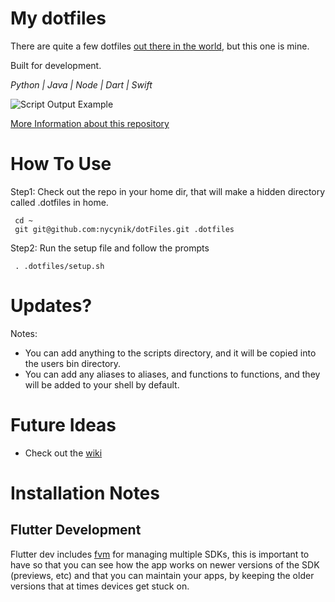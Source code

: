 # My dotfiles

There are quite a few dotfiles [out there in the world](https://dotfiles.github.io/), but this one is mine.

Built for development.

*Python | Java | Node | Dart | Swift*

![Script Output Example](https://mikelynchgames.com/wp-content/uploads/2025/03/image-1.png)

[More Information about this repository](http://mikelynchgames.com/software-development/setting-up-a-new-mac-for-development/)

# How To Use

Step1: Check out the repo in your home dir, that will make a hidden directory called .dotfiles in home.

     cd ~
     git git@github.com:nycynik/dotFiles.git .dotfiles
     
Step2: Run the setup file and follow the prompts

     . .dotfiles/setup.sh
     
# Updates?

Notes:
* You can add anything to the scripts directory, and it will be copied into the users bin directory.
* You can add any aliases to aliases, and functions to functions, and they will be added to your shell by default.

# Future Ideas

* Check out the [wiki](https://github.com/nycynik/dotFiles/wiki)

# Installation Notes

## Flutter Development

Flutter dev includes [fvm](https://fvm.app/) for managing multiple SDKs, this is important to have so that you can see how the app works on newer versions of the SDK (previews, etc) and that you can maintain your apps, by keeping the older versions that at times devices get stuck on.
